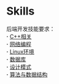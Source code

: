 # Skills
后端开发技能要求：  
**·** [C++相关]()  
**·** [网络编程]()  
**·** [Linux环境]()  
**·** [数据库]()  
**·** [设计模式]()  
**·** [算法与数据结构]()  
